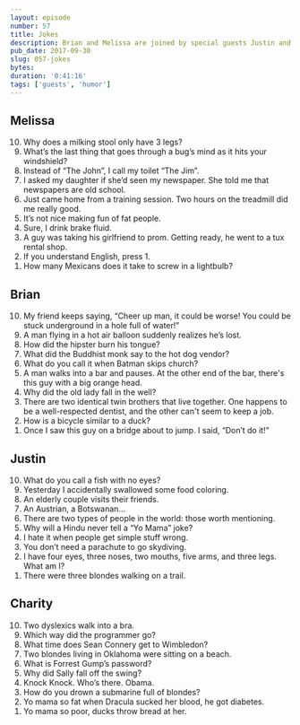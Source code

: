 ```yaml
---
layout: episode
number: 57
title: Jokes
description: Brian and Melissa are joined by special guests Justin and Charity Tolbert to share their favorite jokes.
pub_date: 2017-09-30
slug: 057-jokes
bytes: 
duration: '0:41:16'
tags: ['guests', 'humor']
---
```

<h2>Melissa</h2>
<ol reversed>
<li>Why does a milking stool only have 3 legs? </li>
<li>What’s the last thing that goes through a bug’s mind as it hits your windshield?</li>
<li>Instead of “The John”, I call my toilet “The Jim”.</li>
<li>I asked my daughter if she’d seen my newspaper. She told me that newspapers are old school.</li>
<li>Just came home from a training session. Two hours on the treadmill did me really good.</li>
<li>It’s not nice making fun of fat people.</li>
<li>Sure, I drink brake fluid.</li>
<li>A guy was taking his girlfriend to prom. Getting ready, he went to a tux rental shop.</li>
<li>If you understand English, press 1.</li>
<li>How many Mexicans does it take to screw in a lightbulb?</li>
</ol>

<h2>Brian</h2>
<ol reversed>
<li>My friend keeps saying, “Cheer up man, it could be worse! You could be stuck underground in a hole full of water!”</li>
<li>A man flying in a hot air balloon suddenly realizes he’s lost.</li>
<li>How did the hipster burn his tongue?</li>
<li>What did the Buddhist monk say to the hot dog vendor?</li>
<li>What do you call it when Batman skips church? </li>
<li>A man walks into a bar and pauses. At the other end of the bar, there's this guy with a big orange head.</li>
<li>Why did the old lady fall in the well?</li>
<li>There are two identical twin brothers that live together. One happens to be a well-respected dentist, and the other can't seem to keep a job.</li>
<li>How is a bicycle similar to a duck?</li>
<li>Once I saw this guy on a bridge about to jump. I said, “Don’t do it!”</li>
</ol>

<h2>Justin</h2>
<ol reversed>
<li>What do you call a fish with no eyes?</li>
<li>Yesterday I accidentally swallowed some food coloring.</li>
<li>An elderly couple visits their friends.</li>
<li>An Austrian, a Botswanan…</li>
<li>There are two types of people in the world: those worth mentioning.</li>
<li>Why will a Hindu never tell a “Yo Mama” joke?</li>
<li>I hate it when people get simple stuff wrong.</li>
<li>You don’t need a parachute to go skydiving.</li>
<li>I have four eyes, three noses, two mouths, five arms, and three legs. What am I?</li>
<li>There were three blondes walking on a trail.</li>
</ol>

<h2>Charity</h2>
<ol reversed>
<li>Two dyslexics walk into a bra.</li>
<li>Which way did the programmer go?</li>
<li>What time does Sean Connery get to Wimbledon?</li>
<li>Two blondes living in Oklahoma were sitting on a beach.</li>
<li>What is Forrest Gump’s password?</li>
<li>Why did Sally fall off the swing?</li>
<li>Knock Knock. Who’s there. Obama.</li>
<li>How do you drown a submarine full of blondes?</li>
<li>Yo mama so fat when Dracula sucked her blood, he got diabetes.</li>
<li>Yo mama so poor, ducks throw bread at her.</li>
</ol>
